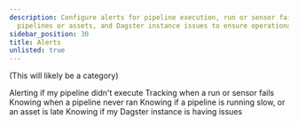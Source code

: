 ```yaml
---
description: Configure alerts for pipeline execution, run or sensor failures, delayed
  pipelines or assets, and Dagster instance issues to ensure operational reliability.
sidebar_position: 30
title: Alerts
unlisted: true
---
```


(This will likely be a category)

Alerting if my pipeline didn't execute
Tracking when a run or sensor fails
Knowing when a pipeline never ran
Knowing if a pipeline is running slow, or an asset is late
Knowing if my Dagster instance is having issues
